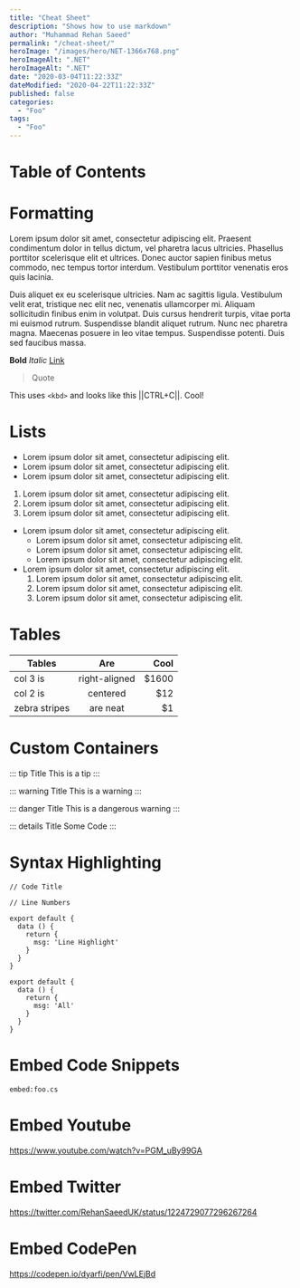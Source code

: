 ```yaml
---
title: "Cheat Sheet"
description: "Shows how to use markdown"
author: "Muhammad Rehan Saeed"
permalink: "/cheat-sheet/"
heroImage: "/images/hero/NET-1366x768.png"
heroImageAlt: ".NET"
heroImageAlt: ".NET"
date: "2020-03-04T11:22:33Z"
dateModified: "2020-04-22T11:22:33Z"
published: false
categories:
  - "Foo"
tags:
  - "Foo"
---
```


# Table of Contents

# Formatting

Lorem ipsum dolor sit amet, consectetur adipiscing elit. Praesent condimentum dolor in tellus dictum, vel pharetra lacus ultricies. Phasellus porttitor scelerisque elit et ultrices. Donec auctor sapien finibus metus commodo, nec tempus tortor interdum. Vestibulum porttitor venenatis eros quis lacinia.

Duis aliquet ex eu scelerisque ultricies. Nam ac sagittis ligula. Vestibulum velit erat, tristique nec elit nec, venenatis ullamcorper mi. Aliquam sollicitudin finibus enim in volutpat. Duis cursus hendrerit turpis, vitae porta mi euismod rutrum. Suspendisse blandit aliquet rutrum. Nunc nec pharetra magna. Maecenas posuere in leo vitae tempus. Suspendisse potenti. Duis sed faucibus massa.

**Bold** *Italic* [Link](https://example.com)

> Quote

This uses `<kbd>` and looks like this ||CTRL+C||. Cool!

# Lists

- Lorem ipsum dolor sit amet, consectetur adipiscing elit.
- Lorem ipsum dolor sit amet, consectetur adipiscing elit.
- Lorem ipsum dolor sit amet, consectetur adipiscing elit.

1. Lorem ipsum dolor sit amet, consectetur adipiscing elit.
2. Lorem ipsum dolor sit amet, consectetur adipiscing elit.
3. Lorem ipsum dolor sit amet, consectetur adipiscing elit.

- Lorem ipsum dolor sit amet, consectetur adipiscing elit.
  - Lorem ipsum dolor sit amet, consectetur adipiscing elit.
  - Lorem ipsum dolor sit amet, consectetur adipiscing elit.
  - Lorem ipsum dolor sit amet, consectetur adipiscing elit.
- Lorem ipsum dolor sit amet, consectetur adipiscing elit.
  1. Lorem ipsum dolor sit amet, consectetur adipiscing elit.
  2. Lorem ipsum dolor sit amet, consectetur adipiscing elit.
  3. Lorem ipsum dolor sit amet, consectetur adipiscing elit.

# Tables

| Tables        | Are           | Cool  |
| ------------- |:-------------:| -----:|
| col 3 is      | right-aligned | $1600 |
| col 2 is      | centered      |   $12 |
| zebra stripes | are neat      |    $1 |

# Custom Containers

::: tip Title
This is a tip
:::

::: warning Title
This is a warning
:::

::: danger Title
This is a dangerous warning
:::

::: details Title
Some Code
:::

# Syntax Highlighting

```js{codeTitle: "Code Title Code Title"}
// Code Title
```

```js{numberLines: true}
// Line Numbers
```

```js{2,4-5}
export default {
  data () {
    return {
      msg: 'Line Highlight'
    }
  }
}
```

```js{codeTitle: "Code Title Code Title"}{numberLines: true}{2,4-5}
export default {
  data () {
    return {
      msg: 'All'
    }
  }
}
```

# Embed Code Snippets

`embed:foo.cs`

# Embed Youtube

https://www.youtube.com/watch?v=PGM_uBy99GA

# Embed Twitter

https://twitter.com/RehanSaeedUK/status/1224729077296267264

# Embed CodePen

https://codepen.io/dyarfi/pen/VwLEjBd

